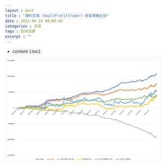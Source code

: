 ```yaml
---
layout : post
title : "薄利交易（SmallProfitTrader）持有策略比较"
date : 2022-04-24 00:00:02
categories : 交易
tags : 回测记录
excerpt : ""
---
```


* content
{:toc}


 ![image](/images/trade/20220424-SmallProfit-trace-pk.png)






